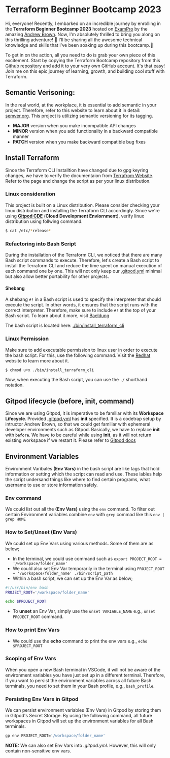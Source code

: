 # Terraform Beginner Bootcamp 2023

Hi, everyone! Recently, I embarked on an incredible journey by enrolling in the **Terraform Beginner Bootcamp 2023** hosted on [ExamPro](https://www.exampro.co/) by the amazing [Andrew Brown](https://linkedin.com/in/andrew-wc-brown). Now, I'm absolutely thrilled to bring you along on this thrilling adventure! 🌄 I'll be sharing all the awesome technical knowledge and skills that I've been soaking up during this bootcamp.:notebook_with_decorative_cover: 

 To get in on the action, all you need to do is grab your own piece of this excitement. Start by copying the Terraform Bootcamp repository from this
[Github repository](https://github.com/Examproco/terraform-beginner-bootcamp-2023) and add it to your very own GitHub account. It's that easy! Join me on this epic journey of learning, growth, and building cool stuff with Terraform.

## Semantic Verisoning:

In the real world, at the workplace, it is essential to add semantic in your project. Therefore, refer to this website to learn about it in detail: [semver.org](https://semver.org/). This project is utilizing semantic versioning for its tagging.

- **MAJOR** version when you make incompatible API changes
- **MINOR** version when you add functionality in a backward compatible manner
- **PATCH** version when you make backward compatible bug fixes

## Install Terraform

Since the Terraform CLI Installtion have changed due to gpg keyring changes, we have to verify the documentaion from [Terrafrom Website](https://developer.hashicorp.com/terraform/tutorials/aws-get-started/install-cli). Refer to the page and change the script as per your linux distribution.

 ### Linux consideration

This project is built on a Linux distribution. Please consider checking your linux distribution and installing the Terraform CLI accordingly. Since we're using [**Gitpod CDE**](https://gitpod.io/) (**Cloud Development Enviornment**), verify linux distribution using follwing command.

```sh
$ cat /etc/*release*
```

### Refactoring into Bash Script

During the installation of the Terraform CLI, we noticed that there are many Bash script commands to execute. Therefore, let's create a Bash script to install the Terraform CLI and reduce the time spent on manual execution of each command one by one. This will not only keep our [.gitpod.yml](.gitpod.yml) minimal but also allow better portability for other projects.
#### Shebang

A shebang `#!` in a Bash script is used to specify the interpreter that should execute the script. In other words, it ensures that the script runs with the correct interpreter. Therefore, make sure to include `#!` at the top of your Bash script. To learn about it more, visit [Baeldung](https://www.baeldung.com/linux/shebang)

The bash script is located here: [./bin/install_terraform_cli](./bin/install_terraform_cli)

### Linux Permission

Make sure to add executable permission to linux user in order to execute the bash script. For this, use the following command. Visit the [Redhat](https://www.redhat.com/sysadmin/linux-file-permissions-explained#:~:text=All%20Linux%20files%20belong%20to,write%2C%20and%20x%20for%20execute.) website to learn more about it.

```sh
$ chmod u+x ./bin/install_terraform_cli
```

Now, when executing the Bash script, you can use the `./` shorthand notation. 

## Gitpod lifecycle (before, init, command)

Since we are using Gitpod, it is imperative to be familiar with its **Workspace Lifecycle**. Provided [.gitpod.yml](.gitpod.yml) has **init** specified. It is a codetrap setup by intructor Andrew Brown, so that we could get familiar with ephemeral developer environments such as Gitpod. Basically, we have to replace **init**  with **`before`**. We have to be careful while using **init**, as it will not return existing workspace if we restart it. Please refer to [Gitpod docs](https://www.gitpod.io/docs/configure/workspaces/tasks)

## Environment Variables

Environment Varibales **(Env Vars)** in the bash script are like tags that hold information or setting which the script can read and use. These lables help the script undersand things like where to find certain programs, what username to use or store information safely.

### Env command

We could list out all the **(Env Vars)** using the `env` command. To filter out certain Environment variables combine `env` with ``grep`` commad like this `env | grep HOME`

### How to Set/Unset **(Env Vars)**

We could set up Env Vars using various methods. Some of them are as below;

- In the terminal, we could use command such as `export PROJECT_ROOT = '/workspace/folder_name'` 
- We could also set Env Var temporarily in the terminal using `PROJECT_ROOT = '/workspace/folder_name' ./bin/script_path`
- Within a bash script, we can set up the Env Var as below;

 ```sh
#!/usr/bin/env bash
PROJECT_ROOT='/workspace/folder_name'

echo $PROJECT_ROOT
```
- To **unset** an Env Var, simply use the `unset VARIABLE_NAME` e.g., `unset PROJECT_ROOT` command.

### How to print Env Vars

- We could use the **echo** command to print the env vars e.g., `echo $PROJECT_ROOT`

### Scoping of Env Vars

When you open a new Bash terminal in VSCode, it will not be aware of the environment variables you have just set up in a different terminal. Therefore, if you want to persist the environment variables across all future Bash terminals, you need to set them in your Bash profile, e.g., `bash_profile`.

### Persisting Env Vars in Gitpod

We can persist environment variables (Env Vars) in Gitpod by storing them in Gitpod's Secret Storage. By using the following command, all future workspaces in Gitpod will set up the environment variables for all Bash terminals. 

```sh
gp env PROJECT_ROOT='/workspace/folder_name'
```
**NOTE:** We can also set Env Vars into *.gitpod.yml*. However, this will only contain non-sensitive env vars. 